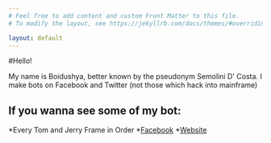 ```yaml
---
# Feel free to add content and custom Front Matter to this file.
# To modify the layout, see https://jekyllrb.com/docs/themes/#overriding-theme-defaults

layout: default
---
```

#Hello!

My name is Boidushya, better known by the pseudonym Semolini D' Costa. I make bots on Facebook and Twitter (not those which hack into mainframe)

## If you wanna see some of my bot:

*Every Tom and Jerry Frame in Order
  *[Facebook](www.facebook.com/etjfo)
  *[Website](boidushya.github.io/etjfo)

